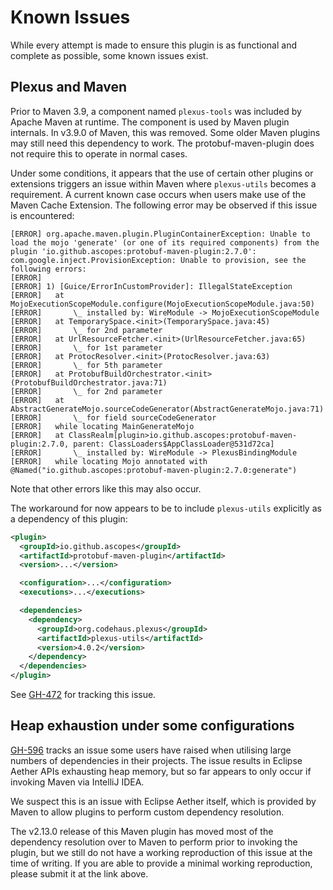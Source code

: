 # Known Issues

<div id="pmp-toc"></div>

While every attempt is made to ensure this plugin is as functional and complete as possible,
some known issues exist.

## Plexus and Maven

Prior to Maven 3.9, a component named `plexus-tools` was included by Apache
Maven at runtime. The component is used by Maven plugin internals. In v3.9.0 of
Maven, this was removed. Some older Maven plugins may still need this dependency
to work. The protobuf-maven-plugin does not require this to operate in normal cases.

Under some conditions, it appears that the use of certain other plugins or
extensions triggers an issue within Maven where `plexus-utils` becomes a requirement.
A current known case occurs when users make use of the Maven Cache Extension. The
following error may be observed if this issue is encountered:

```plaintext
[ERROR] org.apache.maven.plugin.PluginContainerException: Unable to load the mojo 'generate' (or one of its required components) from the plugin 'io.github.ascopes:protobuf-maven-plugin:2.7.0': com.google.inject.ProvisionException: Unable to provision, see the following errors:
[ERROR] 
[ERROR] 1) [Guice/ErrorInCustomProvider]: IllegalStateException
[ERROR]   at MojoExecutionScopeModule.configure(MojoExecutionScopeModule.java:50)
[ERROR]       \_ installed by: WireModule -> MojoExecutionScopeModule
[ERROR]   at TemporarySpace.<init>(TemporarySpace.java:45)
[ERROR]       \_ for 2nd parameter
[ERROR]   at UrlResourceFetcher.<init>(UrlResourceFetcher.java:65)
[ERROR]       \_ for 1st parameter
[ERROR]   at ProtocResolver.<init>(ProtocResolver.java:63)
[ERROR]       \_ for 5th parameter
[ERROR]   at ProtobufBuildOrchestrator.<init>(ProtobufBuildOrchestrator.java:71)
[ERROR]       \_ for 2nd parameter
[ERROR]   at AbstractGenerateMojo.sourceCodeGenerator(AbstractGenerateMojo.java:71)
[ERROR]       \_ for field sourceCodeGenerator
[ERROR]   while locating MainGenerateMojo
[ERROR]   at ClassRealm[plugin>io.github.ascopes:protobuf-maven-plugin:2.7.0, parent: ClassLoaders$AppClassLoader@531d72ca]
[ERROR]       \_ installed by: WireModule -> PlexusBindingModule
[ERROR]   while locating Mojo annotated with @Named("io.github.ascopes:protobuf-maven-plugin:2.7.0:generate")
```

Note that other errors like this may also occur.

The workaround for now appears to be to include `plexus-utils` explicitly as a dependency of this plugin:

```xml
<plugin>
  <groupId>io.github.ascopes</groupId>
  <artifactId>protobuf-maven-plugin</artifactId>
  <version>...</version>

  <configuration>...</configuration>
  <executions>...</executions>

  <dependencies>
    <dependency>
      <groupId>org.codehaus.plexus</groupId>
      <artifactId>plexus-utils</artifactId>
      <version>4.0.2</version>
    </dependency>
  </dependencies>
</plugin>
```

See [GH-472](https://github.com/ascopes/protobuf-maven-plugin/issues/472) for tracking
this issue.

## Heap exhaustion under some configurations

[GH-596](https://github.com/ascopes/protobuf-maven-plugin/issues/596) tracks an issue
some users have raised when utilising large numbers of dependencies in their projects.
The issue results in Eclipse Aether APIs exhausting heap memory, but so far appears
to only occur if invoking Maven via IntelliJ IDEA.

We suspect this is an issue with Eclipse Aether itself, which is provided by Maven to
allow plugins to perform custom dependency resolution.

The v2.13.0 release of this Maven plugin has moved most of the dependency resolution over
to Maven to perform prior to invoking the plugin, but we still do not have a working
reproduction of this issue at the time of writing. If you are able to provide a minimal working
reproduction, please submit it at the link above.
